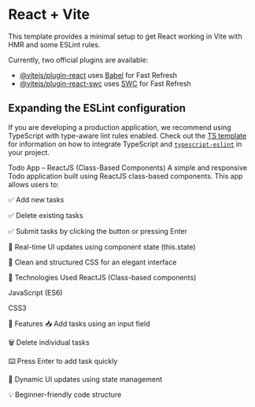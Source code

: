 # React + Vite

This template provides a minimal setup to get React working in Vite with HMR and some ESLint rules.

Currently, two official plugins are available:

- [@vitejs/plugin-react](https://github.com/vitejs/vite-plugin-react/blob/main/packages/plugin-react) uses [Babel](https://babeljs.io/) for Fast Refresh
- [@vitejs/plugin-react-swc](https://github.com/vitejs/vite-plugin-react/blob/main/packages/plugin-react-swc) uses [SWC](https://swc.rs/) for Fast Refresh

## Expanding the ESLint configuration

If you are developing a production application, we recommend using TypeScript with type-aware lint rules enabled. Check out the [TS template](https://github.com/vitejs/vite/tree/main/packages/create-vite/template-react-ts) for information on how to integrate TypeScript and [`typescript-eslint`](https://typescript-eslint.io) in your project.


 Todo App – ReactJS (Class-Based Components)
A simple and responsive Todo application built using ReactJS class-based components. This app allows users to:

✅ Add new tasks

✅ Delete existing tasks

✅ Submit tasks by clicking the button or pressing Enter

🎯 Real-time UI updates using component state (this.state)

🧼 Clean and structured CSS for an elegant interface

🔧 Technologies Used
ReactJS (Class-based components)

JavaScript (ES6)

CSS3

📸 Features
📥 Add tasks using an input field

🗑️ Delete individual tasks

⌨️ Press Enter to add task quickly

🔄 Dynamic UI updates using state management

💡 Beginner-friendly code structure
